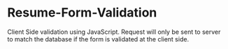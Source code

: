 # Resume-Form-Validation
Client Side validation using JavaScript.
Request will only be sent to server to match the database if the form is validated at the client side.
